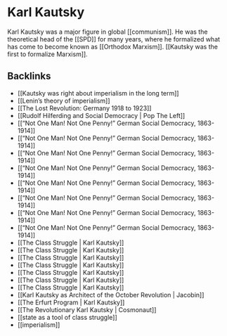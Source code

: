 # Karl Kautsky

Karl Kautsky was a major figure in global [[communism]]. He was the theoretical head of the [[SPD]] for many years, where he formalized what has come to become known as [[Orthodox Marxism]]. [[Kautsky was the first to formalize Marxism]].


## Backlinks

-   [[Kautsky was right about imperialism in the long term]]
-   [[Lenin&rsquo;s theory of imperialism]]
-   [[The Lost Revolution: Germany 1918 to 1923]]
-   [[Rudolf Hilferding and Social Democracy | Pop The Left]]
-   [[&ldquo;Not One Man! Not One Penny!&rdquo; German Social Democracy, 1863-1914]]
-   [[&ldquo;Not One Man! Not One Penny!&rdquo; German Social Democracy, 1863-1914]]
-   [[&ldquo;Not One Man! Not One Penny!&rdquo; German Social Democracy, 1863-1914]]
-   [[&ldquo;Not One Man! Not One Penny!&rdquo; German Social Democracy, 1863-1914]]
-   [[&ldquo;Not One Man! Not One Penny!&rdquo; German Social Democracy, 1863-1914]]
-   [[&ldquo;Not One Man! Not One Penny!&rdquo; German Social Democracy, 1863-1914]]
-   [[&ldquo;Not One Man! Not One Penny!&rdquo; German Social Democracy, 1863-1914]]
-   [[&ldquo;Not One Man! Not One Penny!&rdquo; German Social Democracy, 1863-1914]]
-   [[The Class Struggle | Karl Kautsky]]
-   [[The Class Struggle | Karl Kautsky]]
-   [[The Class Struggle | Karl Kautsky]]
-   [[The Class Struggle | Karl Kautsky]]
-   [[The Class Struggle | Karl Kautsky]]
-   [[The Class Struggle | Karl Kautsky]]
-   [[The Class Struggle | Karl Kautsky]]
-   [[Karl Kautsky as Architect of the October Revolution | Jacobin]]
-   [[The Erfurt Program | Karl Kautsky]]
-   [[The Revolutionary Karl Kautsky | Cosmonaut]]
-   [[state as a tool of class struggle]]
-   [[imperialism]]
